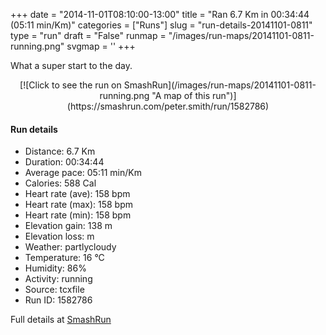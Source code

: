 +++
date = "2014-11-01T08:10:00-13:00"
title = "Ran 6.7 Km in 00:34:44 (05:11 min/Km)"
categories = ["Runs"]
slug = "run-details-20141101-0811"
type = "run"
draft = "False"
runmap = "/images/run-maps/20141101-0811-running.png"
svgmap = '<polyline points="85 48, 91 39, 92 34, 88 33, 79 31, 72 35, 62 37, 51 46, 34 60, 32 60, 7 68, 2 65, 0 62, 45 33, 49 34, 60 40, 65 36, 80 31, 97 34, 100 37, 96 45, 92 45, 87 54, 82 53, 85 49">'
+++

What a super start to the day. 



<!--more-->

<center>
[![Click to see the run on SmashRun](/images/run-maps/20141101-0811-running.png "A map of this run")](https://smashrun.com/peter.smith/run/1582786)
</center>

#### Run details

* Distance: 6.7 Km
* Duration: 00:34:44
* Average pace: 05:11 min/Km
* Calories: 588 Cal
* Heart rate (ave): 158 bpm
* Heart rate (max): 158 bpm
* Heart rate (min): 158 bpm
* Elevation gain: 138 m
* Elevation loss:  m
* Weather: partlycloudy
* Temperature: 16 &deg;C
* Humidity: 86%
* Activity: running
* Source: tcxfile
* Run ID: 1582786

Full details at [SmashRun](https://smashrun.com/peter.smith/run/1582786)